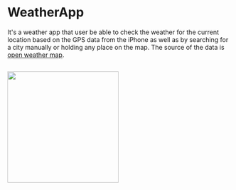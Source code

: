 # WeatherApp

It's a weather app that user be able to check the weather for the current location based on the GPS data from the iPhone as well as by searching for a city manually or holding any place on the map. The source of the data is [open weather map](https://openweathermap.org/api).

##

<img src="https://github.com/MutluClkn/ObjC-WeatherApp/blob/main/Documentation/weatherAppGIF.gif " width="250">
